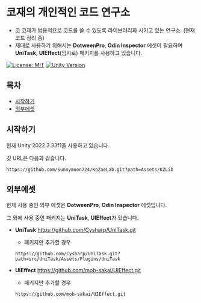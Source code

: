 # 코재의 개인적인 코드 연구소
* 코 코재가 범용적으로 코드를 쓸 수 있도록 라이브러리화 시키고 있는 연구소. (현재 코드 정리 중)
* 제대로 사용하기 위해서는 **DotweenPro**, **Odin Inspector** 에셋이 필요하며 **UniTask**, **UIEffect**(임시로) 패키지를 사용하고 있습니다.

[![License: MIT](https://img.shields.io/badge/License-MIT-blueviolet.svg)](https://github.com/Sunnymoon724/KoZaeLab/blob/master/LICENSE)
[![Unity Version](https://img.shields.io/badge/Unity-2022.3%20or%20later-important)](https://unity3d.com/)

## 목차
* [시작하기](#getting-started)
* [외부에셋](#external-assets)

<a id="getting-started"></a>
## 시작하기
현재 Unity 2022.3.33f1을 사용하고 있습니다.

깃 URL은 다음과 같습니다.

```
https://github.com/Sunnymoon724/KoZaeLab.git?path=Assets/KZLib
```

<a id="external-assets"></a>
## 외부에셋
현재 사용 중인 외부 에셋은 **DotweenPro**, **Odin Inspector** 에셋입니다.

그 외에 사용 중인 패키지는 **UniTask**, **UIEffect**가 있습니다.


* **UniTask** https://github.com/Cysharp/UniTask.git

  * 패키지만 추가할 경우
  ```
  https://github.com/Cysharp/UniTask.git?path=src/UniTask/Assets/Plugins/UniTask
  ```


* **UIEffect** https://github.com/mob-sakai/UIEffect.git

  * 패키지만 추가할 경우
  ```
  https://github.com/mob-sakai/UIEffect.git
  ```
